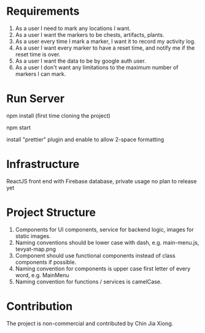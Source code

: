 # Requirements

1. As a user I need to mark any locations I want.
2. As a user I want the markers to be chests, artifacts, plants.
3. As a user every time I mark a marker, I want it to record my activity log.
4. As a user I want every marker to have a reset time, and notify me if the reset time is over.
5. As a user I want the data to be by google auth user.
6. As a user I don't want any limitations to the maximum number of markers I can mark.

# Run Server

npm install (first time cloning the project)

npm start

install "prettier" plugin and enable to allow 2-space formatting

# Infrastructure

ReactJS front end with Firebase database, private usage no plan to release yet

# Project Structure

1. Components for UI components, service for backend logic, images for static images.
2. Naming conventions should be lower case with dash, e.g. main-menu.js, tevyat-map.png
3. Component should use functional components instead of class components if possible.
4. Naming convention for components is upper case first letter of every word, e.g. MainMenu
5. Naming convention for functions / services is camelCase.

# Contribution

The project is non-commercial and contributed by Chin Jia Xiong.
